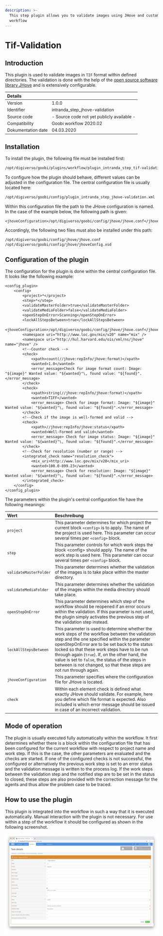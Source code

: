 ```yaml
---
description: >-
  This step plugin allows you to validate images using JHove and customize the
  workflow
---
```


# Tif-Validation

## Introduction

This plugin is used to validate images in `TIF` format within defined directories. The validation is done with the help of the [open source software library JHove](https://jhove.openpreservation.org/) and is extensively configurable.

| Details |  |
| :--- | :--- |
| Version | 1.0.0 |
| Identifier | intranda\_step\_jhove-validation |
| Source code | - Source code not yet publicly available - |
| Compatibility | Goobi workflow 2020.02 |
| Dokumentation date | 04.03.2020 |

## Installation

To install the plugin, the following file must be installed first:

```bash
/opt/digiverso/goobi/plugins/workflow/plugin_intranda_step_tif-validation.jar
```

To configure how the plugin should behave, different values can be adjusted in the configuration file. The central configuration file is usually located here:

```bash
/opt/digiverso/goobi/config/plugin_intranda_step_jhove-validation.xml
```

Within this configuration file the path to the JHove configuration is named. In the case of the example below, the following path is given:

```markup
<jhoveConfiguration>/opt/digiverso/goobi/config/jhove/jhove.conf</jhoveConfiguration>
```

Accordingly, the following two files must also be installed under this path:

```markup
/opt/digiverso/goobi/config/jhove/jhove.conf
/opt/digiverso/goobi/config/jhove/jhoveConfig.xsd
```

## Configuration of the plugin

The configuration for the plugin is done within the central configuration file. It looks like the following example:

```markup
<config_plugin>
    <config>
        <project>*</project>
        <step>*</step>
        <validateMasterFolder>true</validateMasterFolder>
        <validateMediaFolder>false</validateMediaFolder>
        <openStepOnError>Scanning</openStepOnError>
        <lockAllStepsBetween>true</lockAllStepsBetween>
        <jhoveConfiguration>/opt/digiverso/goobi/config/jhove/jhove.conf</jhoveConfiguration>
        <namespace uri="http://www.loc.gov/mix/v20" name="mix" />
        <namespace uri="http://hul.harvard.edu/ois/xml/ns/jhove" name="jhove" />
        <!--Counter check -->
        <check>
            <xpath>count(//jhove:repInfo/jhove:format)</xpath>
            <wanted>1.0</wanted>
            <error_message>Check for image format count: Image: "${image}" Wanted value: "${wanted}"\, found value: "${found}".</error_message>
        </check>
        <check>
            <xpath>string(//jhove:repInfo/jhove:format)</xpath>
            <wanted>TIFF</wanted>
            <error_message> Check for image format: Image: "${image}" Wanted value: "${wanted}"\, found value: "${found}".</error_message>
        </check>
        <!--Check if the image is well-formed and valid -->
        <check>
            <xpath>//jhove:repInfo/jhove:status</xpath>
            <wanted>Well-Formed and valid</wanted>
            <error_message> Check for image status: Image: "${image}" Wanted value: "${wanted}"\, found value: "${found}".</error_message>
        </check>
        <!--Check for resolution (number or range) -->
        <integrated_check name="resolution_check">
            <mix_uri>http://www.loc.gov/mix/v20</mix_uri>
            <wanted>100.0-899.23</wanted>
            <error_message> Check for resolution: Image: "${image}" Wanted value: "${wanted}"\, found value: "${found}".</error_message>
        </integrated_check>
    </config>
</config_plugin>
```

The parameters within the plugin's central configuration file have the following meanings:

| Wert | Beschreibung |
| :--- | :--- |
| `project` | This parameter determines for which project the current block `<config>` is to apply. The name of the project is used here. This parameter can occur several times per `<config>` block. |
| `step` | This parameter controls for which work steps the block &lt;config&gt; should apply. The name of the work step is used here. This parameter can occur several times per `<config>` block. |
| `validateMasterFolder` | This parameter determines whether the validation of the images is to take place within the master directory. |
| `validateMediaFolder` | This parameter determines whether the validation of the images within the media directory should take place. |
| `openStepOnError` | This parameter determines which step of the workflow should be reopened if an error occurs within the validation. If this parameter is not used, the plugin simply activates the previous step of the validation step instead. |
| `lockAllStepsBetween` | This parameter is used to determine whether the work steps of the workflow between the validation step and the one specified within the parameter openStepOnError are to be set back to the status locked so that these work steps have to be run through again \(`true`\). If, on the other hand, the value is set to `false`, the status of the steps in between is not changed, so that these steps are not run through again. |
| `jhoveConfiguration` | This parameter specifies where the configuration file for JHove is located. |
| `check` | Within each element check is defined what exactly JHove should validate. For example, here you define which file format is expected. Also included is which error message should be issued in case of an incorrect validation. |

## Mode of operation

The plugin is usually executed fully automatically within the workflow. It first determines whether there is a block within the configuration file that has been configured for the current workflow with respect to project name and work step. If this is the case, the other parameters are evaluated and the checks are started. If one of the configured checks is not successful, the configured or alternatively the previous work step is set to an error status and the validation message is written to the process log. If the work steps between the validation step and the notified step are to be set in the status to closed, these steps are also provided with the correction message for the agents and thus allow the problem case to be traced.

## How to use the plugin

This plugin is integrated into the workflow in such a way that it is executed automatically. Manual interaction with the plugin is not necessary. For use within a step of the workflow it should be configured as shown in the following screenshot.

![Integration of the plugin into the workflow](../.gitbook/assets/intranda_step_jhove-validation.png)

